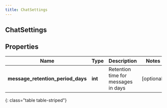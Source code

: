 ```yaml
---
title: ChatSettings
---
```

## ChatSettings

## Properties

|Name | Type | Description | Notes|
|------------ | ------------- | ------------- | -------------|
| **message_retention_period_days** | **int** | Retention time for messages in days | [optional] |
{: class="table table-striped"}


